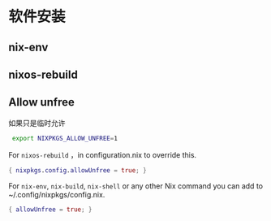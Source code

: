 # 软件安装

## nix-env


## nixos-rebuild

## Allow unfree 

如果只是临时允许
```bash
 export NIXPKGS_ALLOW_UNFREE=1
```

For `nixos-rebuild` ，in configuration.nix to override this.

```nix
{ nixpkgs.config.allowUnfree = true; }
```

 For `nix-env`, `nix-build`, `nix-shell` or any other Nix command you can add to ~/.config/nixpkgs/config.nix.
```nix
{ allowUnfree = true; }
```
